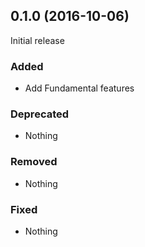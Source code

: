 ## 0.1.0 (2016-10-06)

Initial release

### Added

- Add Fundamental features

### Deprecated

- Nothing

### Removed

- Nothing

### Fixed

- Nothing

